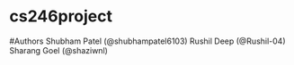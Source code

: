 # cs246project

#Authors
Shubham Patel (@shubhampatel6103)
Rushil Deep (@Rushil-04)
Sharang Goel (@shaziwnl)
